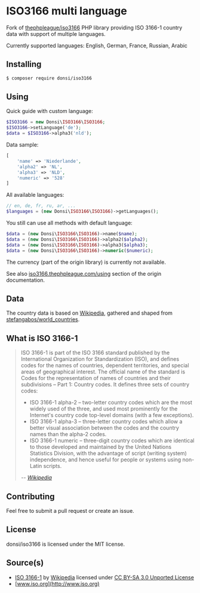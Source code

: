 # ISO3166 multi language

Fork of [thephpleague/iso3166](https://github.com/thephpleague/iso3166) PHP library providing ISO 3166-1 country data with support of multiple languages.

Currently supported languages: English, German, France, Russian, Arabic

## Installing

``` sh
$ composer require donsi/iso3166
```

## Using

Quick guide with custom language:

``` php
$ISO3166 = new Donsi\ISO3166\ISO3166;
$ISO3166->setLanguage('de');
$data = $ISO3166->alpha3('nld');
```

Data sample:

``` php
[
    'name' => 'Niederlande',
    'alpha2' => 'NL',
    'alpha3' => 'NLD',
    'numeric' => '528'
]
```

All available languages:
```php
// en, de, fr, ru, ar, ...
$languages = (new Donsi\ISO3166\ISO3166)->getLanguages();

```

You still can use all methods with default language:

``` php
$data = (new Donsi\ISO3166\ISO3166)->name($name);
$data = (new Donsi\ISO3166\ISO3166)->alpha2($alpha2);
$data = (new Donsi\ISO3166\ISO3166)->alpha3($alpha3);
$data = (new Donsi\ISO3166\ISO3166)->numeric($numeric);
```

The currency (part of the origin library) is currently not available.

See also [iso3166.thephpleague.com/using](https://iso3166.thephpleague.com/using) section of the origin documentation.

## Data

The country data is based on [Wikipedia](https://en.wikipedia.org/wiki/ISO_3166-1), gathered and shaped from [stefangabos/world_countries](https://github.com/stefangabos/world_countries/).

## What is ISO 3166-1

> ISO 3166-1 is part of the ISO 3166 standard published by the International Organization for Standardization (ISO), and defines codes for the names of countries, dependent territories, and special areas of geographical interest. The official name of the standard is Codes for the representation of names of countries and their subdivisions – Part 1: Country codes. It defines three sets of country codes:
> * ISO 3166-1 alpha-2 – two-letter country codes which are the most widely used of the three, and used most prominently for the Internet's country code top-level domains (with a few exceptions).
> * ISO 3166-1 alpha-3 – three-letter country codes which allow a better visual association between the codes and the country names than the alpha-2 codes.
> * ISO 3166-1 numeric – three-digit country codes which are identical to those developed and maintained by the United Nations Statistics Division, with the advantage of script (writing system) independence, and hence useful for people or systems using non-Latin scripts.
>
> *-- [Wikipedia](http://en.wikipedia.org/wiki/ISO_3166-1)*

## Contributing

Feel free to submit a pull request or create an issue.

## License

donsi/iso3166 is licensed under the MIT license.

## Source(s)

* [ISO 3166-1](http://en.wikipedia.org/wiki/ISO_3166-1) by [Wikipedia](http://www.wikipedia.org) licensed under [CC BY-SA 3.0 Unported License](http://en.wikipedia.org/wiki/Wikipedia:Text_of_Creative_Commons_Attribution-ShareAlike_3.0_Unported_License)
* [www.iso.org](http://www.iso.org)
